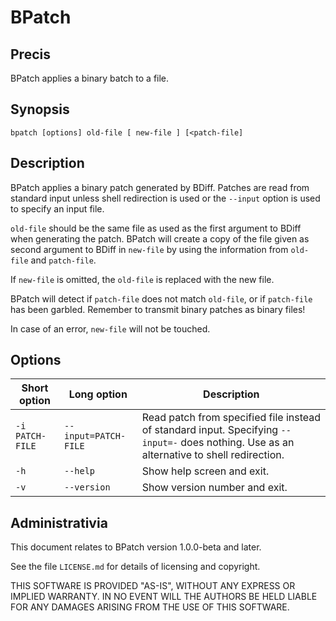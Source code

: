 # BPatch

## Precis

BPatch applies a binary batch to a file.

## Synopsis

    bpatch [options] old-file [ new-file ] [<patch-file]

## Description

BPatch applies a binary patch generated by BDiff. Patches are read from standard input unless shell redirection is used or the `--input` option is used to specify an input file.

`old-file` should be the same file as used as the first argument to BDiff when generating the patch. BPatch will create a copy of the file given as second argument to BDiff in `new-file` by using the information from `old-file` and `patch-file`.

If `new-file` is omitted, the `old-file` is replaced with the new file.

BPatch will detect if `patch-file` does not match `old-file`, or if `patch-file` has been garbled. Remember to transmit binary patches as binary files!

In case of an error, `new-file` will not be touched.

## Options

| Short option    | Long option          | Description |
|-----------------|----------------------|-------------|
| `-i PATCH-FILE` | `--input=PATCH-FILE` | Read patch from specified file instead of standard input. Specifying `--input=-` does nothing. Use as an alternative to shell redirection. |
|`-h`             |  `--help`            | Show help screen and exit. |
|`-v`             |  `--version`         | Show version number and exit. |

## Administrativia

This document relates to BPatch version 1.0.0-beta and later.

See the file `LICENSE.md` for details of licensing and copyright.

THIS SOFTWARE IS PROVIDED "AS-IS", WITHOUT ANY EXPRESS OR IMPLIED WARRANTY. IN NO EVENT WILL THE AUTHORS BE HELD LIABLE FOR ANY DAMAGES ARISING FROM THE USE OF THIS SOFTWARE.
